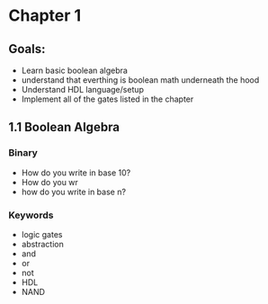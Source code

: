 # Chapter 1

## Goals:
- Learn basic boolean algebra
- understand that everthing is boolean math underneath the hood
- Understand HDL language/setup
- Implement all of the gates listed in the chapter

## 1.1 Boolean Algebra

### Binary
- How do you write in base 10?
- How do you wr
- how do you write in base n?

### Keywords
- logic gates
- abstraction
- and
- or
- not
- HDL
- NAND

